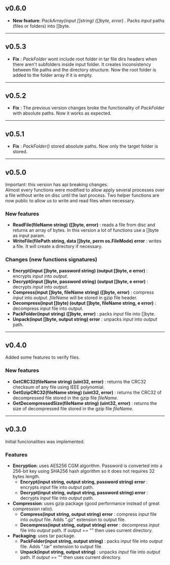 ## v0.6.0
* **New feature**: *PackArray(input []string) ([]byte, error)* .  Packs *input* paths (files or folders) into []byte.
---

## v0.5.3
* **Fix** : *PackFolder* wont include root folder in tar file dirs headers when there aren't subfolders inside input folder. It creates inconsistency between file paths and the directory structure. Now the root folder is added to the folder array if it is empty.
---

## v0.5.2
* **Fix** : The previous version changes broke the functionality of *PackFolder* with absolute paths. Now it works as expected.
---

## v0.5.1
* **Fix** : *PackFolder()* stored absolute paths. Now only the target folder is stored.
---

## v0.5.0
Important: this version has api breaking changes.  
Almost every functions were modified to allow apply several processes over a file without write on disc until the last process.
Two helper functions are now public to allow us to write and read files when necessary.  
### New features
* **ReadFile(fileName string) ([]byte, error)** : reads a file from disc and returns an array of bytes. In this version a lot of functions use a []byte as input param.
* **WriteFile(filePath string, data []byte, perm os.FileMode) error** : writes a file. It will create a directory if necessary.  
### Changes (new functions signatures)
* **Encrypt(input []byte, password string) (output []byte, e error)** : encrypts *input* into *output*.
* **Decrypt(input []byte, password string) (output []byte, e error)** : decrypts *input* into *output*.
* **Compress(input []byte, fileName string) ([]byte, error)** : compress *input* into *output*. *fileName* will be stored in gzip file header.
* **Decompress(input []byte) (output []byte, fileName string, e error)** : decompress *input* file into *output*.
* **PackFolder(input string) ([]byte, error)** : packs *input* file into []byte.
* **Unpack(input []byte, output string) error** : unpacks *input* into *output* path.  
---  

## v0.4.0
Added some features to verify files.
### New features
* **GetCRC32(fileName string) (uint32, error)**  : returns the CRC32 checksum of any file using IEEE polynomial.
* **GetGzipCRC32(fileName string) (uint32, error)** :  returns the CRC32 of decompressed file stored in the gzip file *fileName*.
* **GetDecompressedSize(fileName string) (uint32, error)** : returns the size of decompressed file stored in the gzip file *fileName*.  
---  

## v0.3.0
Initial funcionalities was implemented.
### Features
* **Encryption**: uses AES256 CGM algorithm. Password is converted into a 256-bit key using SHA256 hash algorithm so it does not requires 32 bytes length.
    * **Encrypt(input string, output string, password string) error** : encrypts *input* file into *output* path.
    * **Decrypt(input string, output string, password string) error** : decrypts *input* file into *output* path.
* **Compression**: uses gzip package (good performance instead of great compression ratio).
    * **Compress(input string, output string) error** : compress *input* file into *output* file. Adds ".gz" extension to output file.
    * **Decompress(input string, output string) error** : decompress *input* file into *output* path. If *output* == "" then uses current directory.
* **Packaging**: uses tar package.
    * **PackFolder(input string, output string)** : packs *input* file into *output* file. Adds ".tar" extension to output file.
    * **Unpack(input string, output string)** : unpacks *input* file into *output* path. If *output* == "" then uses current directory.
